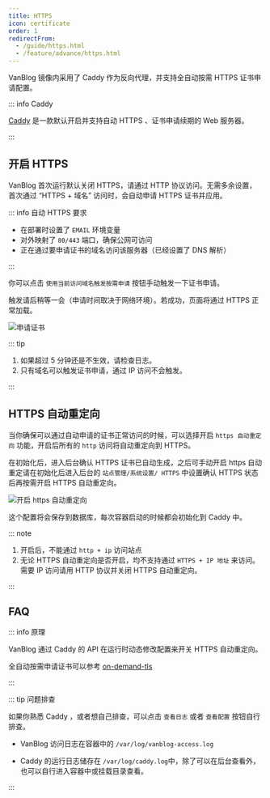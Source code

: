 ```yaml
---
title: HTTPS
icon: certificate
order: 1
redirectFrom:
  - /guide/https.html
  - /feature/advance/https.html
---
```


VanBlog 镜像内采用了 Caddy 作为反向代理，并支持全自动按需 HTTPS 证书申请配置。

<!-- more -->

::: info Caddy

[Caddy](https://caddyserver.com/) 是一款默认开启并支持自动 HTTPS 、证书申请续期的 Web 服务器。

:::

## 开启 HTTPS

VanBlog 首次运行默认关闭 HTTPS，请通过 HTTP 协议访问。无需多余设置，首次通过 “HTTPS + 域名” 访问时，会自动申请 HTTPS 证书并应用。

::: info 自动 HTTPS 要求

- 在部署时设置了 `EMAIL` 环境变量
- 对外映射了 `80/443` 端口，确保公网可访问
- 正在通过要申请证书的域名访问该服务器（已经设置了 DNS 解析）

:::

你可以点击 `使用当前访问域名触发按需申请` 按钮手动触发一下证书申请。

触发请后稍等一会（申请时间取决于网络环境）。若成功，页面将通过 HTTPS 正常加载。

![申请证书](https://pic.mereith.com/img/8383fb4f32144be26cb134c2390d6d10.clipboard-2022-08-23.png)

::: tip

1. 如果超过 5 分钟还是不生效，请检查日志。
1. 只有域名可以触发证书申请，通过 IP 访问不会触发。

:::

## HTTPS 自动重定向

当你确保可以通过自动申请的证书正常访问的时候，可以选择开启 `https 自动重定向` 功能，开启后所有的 `http` 访问将自动重定向到 HTTPS。

在初始化后，进入后台确认 HTTPS 证书已自动生成，之后可手动开启 https 自动重定请在初始化后进入后台的 `站点管理/系统设置/ HTTPS` 中设置确认 HTTPS 状态后再按需开启 HTTPS 自动重定向。

![开启 https 自动重定向](https://pic.mereith.com/img/d1e7b502279f0bd8225dfaedf89a5140.clipboard-2022-08-23.png)

这个配置将会保存到数据库，每次容器启动的时候都会初始化到 Caddy 中。

::: note

1. 开启后，不能通过 `http + ip` 访问站点
1. 无论 HTTPS 自动重定向是否开启，均不支持通过 `HTTPS + IP 地址` 来访问。需要 IP 访问请用 HTTP 协议并关闭 HTTPS 自动重定向。

:::

## FAQ

::: info 原理

VanBlog 通过 Caddy 的 API 在运行时动态修改配置来开关 HTTPS 自动重定向。

全自动按需申请证书可以参考 [on-demand-tls](https://caddyserver.com/docs/automatic-https#on-demand-tls)

:::

::: tip 问题排查

如果你熟悉 Caddy ，或者想自己排查，可以点击 `查看日志` 或者 `查看配置` 按钮自行排查。

- VanBlog 访问日志在容器中的 `/var/log/vanblog-access.log`

- Caddy 的运行日志储存在 `/var/log/caddy.log`中，除了可以在后台查看外，也可以自行进入容器中或挂载目录查看。

:::
